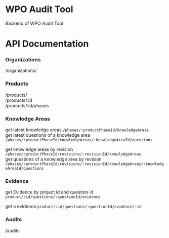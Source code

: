 # WPO Audit Tool

Backend of WPO Audit Tool

# API Documentation

### Organizations

/organizations/

### Products

/products/  
/products/:id  
/products/:id/phases

### Knowledge Areas

get latest knowledge areas
`/phases/:productPhaseId/knowledgeAreas`  
get latest questions of a knowledge area
`/phases/:productPhaseId/knowledgeAreas/:knowledgeAreaId/questions`

get knowledge areas by revision
`/phases/:productPhaseId/revisions/:revisionId/knowledgeAreas`  
get questions of a knowledge area by revision
`/phases/:productPhaseId/revisions/:revisionId/knowledgeAreas/:knowledgeAreaId/questions`

### Evidence

get Evidence by project id and question id
`product/:id/questions/:questionId/evidence`

get a evidence
`product/:id/questions/:questionId/evidence/:id`

### Audits

/audits
